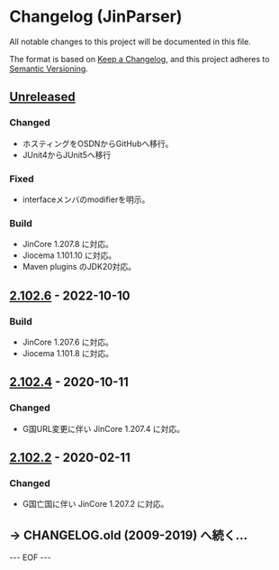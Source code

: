 # Changelog (JinParser)
All notable changes to this project will be documented in this file.

The format is based on [Keep a Changelog](https://keepachangelog.com/en/1.0.0/),
and this project adheres to [Semantic Versioning](https://semver.org/spec/v2.0.0.html).


## [Unreleased]

### Changed
- ホスティングをOSDNからGitHubへ移行。
- JUnit4からJUnit5へ移行

### Fixed
- interfaceメンバのmodifierを明示。

### Build
- JinCore 1.207.8 に対応。
- Jiocema 1.101.10 に対応。
- Maven plugins のJDK20対応。


## [2.102.6] - 2022-10-10

### Build
- JinCore 1.207.6 に対応。
- Jiocema 1.101.8 に対応。


## [2.102.4] - 2020-10-11

### Changed
- G国URL変更に伴い JinCore 1.207.4 に対応。


## [2.102.2] - 2020-02-11

### Changed
- G国亡国に伴い JinCore 1.207.2 に対応。


## → CHANGELOG.old (2009-2019) へ続く…


[Unreleased]: https://github.com/olyutorskii/JinParser/compare/v2.102.6...HEAD
[2.102.6]: https://github.com/olyutorskii/JinParser/compare/release-2.102.4...v2.102.6
[2.102.4]: https://github.com/olyutorskii/JinParser/compare/release-2.102.2...release-2.102.4
[2.102.2]: https://github.com/olyutorskii/JinParser/releases/tag/release-2.102.2


--- EOF ---
